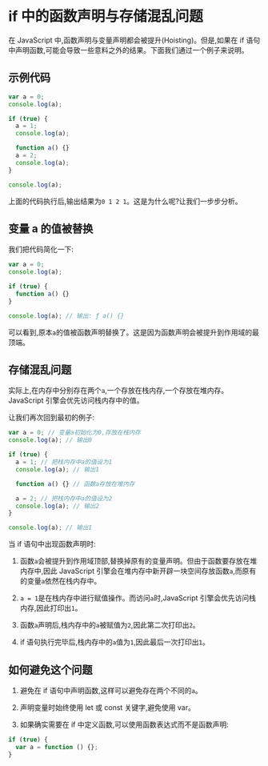 # if 中的函数声明与存储混乱问题

在 JavaScript 中,函数声明与变量声明都会被提升(Hoisting)。但是,如果在 if 语句中声明函数,可能会导致一些意料之外的结果。下面我们通过一个例子来说明。

## 示例代码

```javascript
var a = 0;
console.log(a);

if (true) {
  a = 1;
  console.log(a);

  function a() {}
  a = 2;
  console.log(a);
}

console.log(a);
```

上面的代码执行后,输出结果为`0 1 2 1`。这是为什么呢?让我们一步步分析。

## 变量 a 的值被替换

我们把代码简化一下:

```javascript
var a = 0;
console.log(a);

if (true) {
  function a() {}
}

console.log(a); // 输出: ƒ a() {}
```

可以看到,原本`a`的值被函数声明替换了。这是因为函数声明会被提升到作用域的最顶端。

## 存储混乱问题

实际上,在内存中分别存在两个`a`,一个存放在栈内存,一个存放在堆内存。JavaScript 引擎会优先访问栈内存中的值。

让我们再次回到最初的例子:

```javascript
var a = 0; // 变量a初始化为0,存放在栈内存
console.log(a); // 输出0

if (true) {
  a = 1; // 把栈内存中a的值设为1
  console.log(a); // 输出1

  function a() {} // 函数a存放在堆内存

  a = 2; // 把栈内存中a的值设为2
  console.log(a); // 输出2
}

console.log(a); // 输出1
```

当 if 语句中出现函数声明时:

1. 函数`a`会被提升到作用域顶部,替换掉原有的变量声明。但由于函数要存放在堆内存中,因此 JavaScript 引擎会在堆内存中新开辟一块空间存放函数`a`,而原有的变量`a`依然在栈内存中。

2. `a = 1`是在栈内存中进行赋值操作。而访问`a`时,JavaScript 引擎会优先访问栈内存,因此打印出`1`。

3. 函数`a`声明后,栈内存中的`a`被赋值为`2`,因此第二次打印出`2`。

4. if 语句执行完毕后,栈内存中的`a`值为`1`,因此最后一次打印出`1`。

## 如何避免这个问题

1. 避免在 if 语句中声明函数,这样可以避免存在两个不同的`a`。

2. 声明变量时始终使用 let 或 const 关键字,避免使用 var。

3. 如果确实需要在 if 中定义函数,可以使用函数表达式而不是函数声明:

```javascript
if (true) {
  var a = function () {};
}
```

